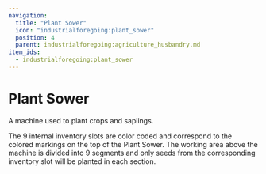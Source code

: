 ```yaml
---
navigation:
  title: "Plant Sower"
  icon: "industrialforegoing:plant_sower"
  position: 4
  parent: industrialforegoing:agriculture_husbandry.md
item_ids:
  - industrialforegoing:plant_sower
---
```


# Plant Sower

A machine used to <Color id="gold">plant</Color> crops and saplings. 

The 9 internal inventory slots are <Color id="gold">color</Color> coded and correspond to the colored markings on the top of the Plant Sower. The working area above the machine is divided into 9 segments and only seeds from the corresponding inventory slot will be planted in each section.



<Recipe id="industrialforegoing:plant_sower" />

